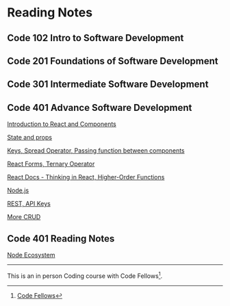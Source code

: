 # Reading Notes

## Code 102 Intro to Software Development

## Code 201 Foundations of Software Development

## Code 301 Intermediate Software Development

## Code 401 Advance Software Development

[Introduction to React and Components](code301/read01.md)

[State and props](code301/read02.md)

[Keys, Spread Operator, Passing function between components](code301/read03.md)

[React Forms, Ternary Operator](code301/read04.md)

[React Docs - Thinking in React, Higher-Order Functions](code301/read05.md)

[Node.js](code301/read06.md)

[REST, API Keys](code301/read07.md)

[More CRUD](code301/read13.md)

## Code 401 Reading Notes

[Node Ecosystem](code401/read01.md)

---

This is an in person Coding course with Code Fellows[^1].

[^1]: [Code Fellows](https://www.codefellows.org)
